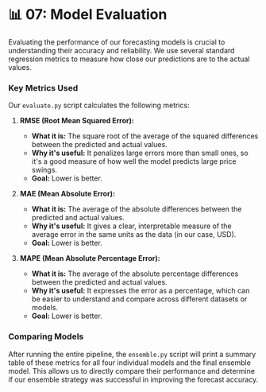 # 📊 07: Model Evaluation

Evaluating the performance of our forecasting models is crucial to understanding their accuracy and reliability. We use several standard regression metrics to measure how close our predictions are to the actual values.

### Key Metrics Used

Our `evaluate.py` script calculates the following metrics:

1.  **RMSE (Root Mean Squared Error):**
    -   **What it is:** The square root of the average of the squared differences between the predicted and actual values.
    -   **Why it's useful:** It penalizes large errors more than small ones, so it's a good measure of how well the model predicts large price swings.
    -   **Goal:** Lower is better.

2.  **MAE (Mean Absolute Error):**
    -   **What it is:** The average of the absolute differences between the predicted and actual values.
    -   **Why it's useful:** It gives a clear, interpretable measure of the average error in the same units as the data (in our case, USD).
    -   **Goal:** Lower is better.

3.  **MAPE (Mean Absolute Percentage Error):**
    -   **What it is:** The average of the absolute percentage differences between the predicted and actual values.
    -   **Why it's useful:** It expresses the error as a percentage, which can be easier to understand and compare across different datasets or models.
    -   **Goal:** Lower is better.

### Comparing Models

After running the entire pipeline, the `ensemble.py` script will print a summary table of these metrics for all four individual models and the final ensemble model. This allows us to directly compare their performance and determine if our ensemble strategy was successful in improving the forecast accuracy.